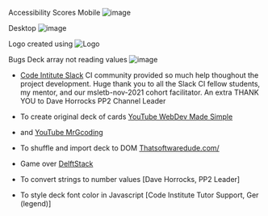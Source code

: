 Accessibility Scores
Mobile
![image](https://user-images.githubusercontent.com/95372009/156940407-e64b5ee0-8883-4cd0-90d9-36f2916e8b5d.png)

Desktop
![image](https://user-images.githubusercontent.com/95372009/156940589-0ae83c05-fb88-4d98-91c2-c9cd62cdfb7d.png)



Logo created using
![Logo](../higher-lower-game/assets/images/logo.png)

Bugs
Deck array not reading values
![image](https://user-images.githubusercontent.com/95372009/156895637-e2e59f72-ccb9-4757-8224-ee8b80772f95.png)
- [Code Intitute Slack](https://slack.com/) CI community provided so much help thoughout the project development. Huge thank you to all the Slack CI fellow students, my mentor, and our msletb-nov-2021 cohort facilitator.  An extra THANK YOU to Dave Horrocks PP2 Channel Leader

- To create original deck of cards [YouTube WebDev Made Simple](https://www.youtube.com/channel/UCFbNIlppjAuEX4znoulh0Cw)
- and [YouTube MrGcoding](https://www.youtube.com/hashtag/javascript)
- To shuffle and import deck to DOM [Thatsoftwaredude.com/](https://www.thatsoftwaredude.com/content/6196/coding-a-card-deck-in-javascript)
- Game over [DelftStack](https://www.delftstack.com/howto/javascript/javascript-wait-for-function-to-finish/)
- To convert strings to number values [Dave Horrocks, PP2 Leader]
- To style deck font color in Javascript [Code Institute Tutor Support, Ger (legend)]